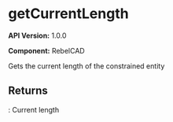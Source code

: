# getCurrentLength

**API Version:** 1.0.0

**Component:** RebelCAD

Gets the current length of the constrained entity

## Returns

: Current length

